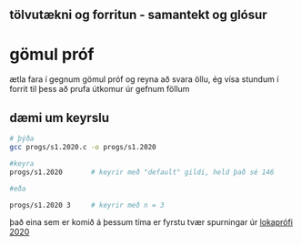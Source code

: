 tölvutækni og forritun - samantekt og glósur
---

# gömul próf
ætla fara í gegnum gömul próf og reyna að svara öllu, ég vísa stundum í forrit til þess að prufa útkomur úr gefnum föllum
## dæmi um keyrslu
```bash
# þýða
gcc progs/s1.2020.c -o progs/s1.2020

#keyra
progs/s1.2020       # keyrir með "default" gildi, held það sé 146

#eða

progs/s1.2020 3     # keyrir með n = 3
```

það eina sem er komið á þessum tíma er fyrstu tvær spurningar úr [lokaprófi 2020](lokaprof.2020.md)